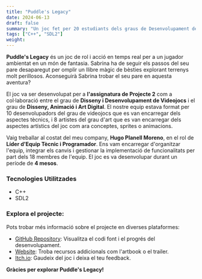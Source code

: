 ```yaml
---
title: "Puddle's Legacy"
date: 2024-06-13
draft: false
summary: "Un joc fet per 20 estudiants dels graus de Desenvolupament de Jocs i Art Digital i Animació."
tags: ["C++", "SDL2"]
weight:
---
```


**Puddle's Legacy** és un joc de rol i acció en temps real per a un jugador ambientat en un món de fantasia. Sabrina ha de seguir els passos del seu pare desaparegut per omplir un llibre màgic de bèsties explorant terrenys molt perillosos. Aconseguirà Sabrina trobar el seu pare en aquesta aventura?</p>

El joc va ser desenvolupat per a **l'assignatura de Projecte 2** com a col·laboració entre el grau de **Disseny i Desenvolupament de Videojocs** i el grau de **Disseny, Animació i Art Digital**. El nostre equip estava format per 10 desenvolupadors del grau de videojocs que es van encarregar dels aspectes tècnics, i 8 artistes del grau d'art que es van encarregar dels aspectes artístics del joc com ara conceptes, sprites o animacions.

Vaig treballar al costat del meu company, **Hugo Planell Moreno**, en el rol de **Líder d'Equip Tècnic i Programador**. Ens vam encarregar d'organitzar l'equip, integrar els canvis i gestionar la implementació de funcionalitats per part dels 18 membres de l'equip. El joc es va desenvolupar durant un període de **4 mesos**.

### Tecnologies Utilitzades

- C++
- SDL2


### Explora el projecte:

Pots trobar més informació sobre el projecte en diverses plataformes:

- [GitHub Repository](https://github.com/Pistachio-Studios/Puddles-Legacy): Visualitza el codi font i el progrés del desenvolupament.
- [Website](https://pistachio-studios.github.io/Puddles-Legacy/): Troba recursos addicionals com l'artbook o el trailer.
- [Itch.io](https://martagnarta.itch.io/puddles-legacy): Gaudeix del joc i deixa el teu feedback.

**Gràcies per explorar Puddle's Legacy!**